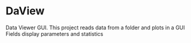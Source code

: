 # DaView
Data Viewer GUI. 
This project reads data from a folder and plots in a GUI
Fields display parameters and statistics